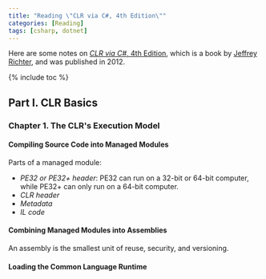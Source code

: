 ```yaml
---
title: "Reading \"CLR via C#, 4th Edition\""
categories: [Reading]
tags: [csharp, dotnet]
---
```


Here are some notes on [*CLR via C#*, 4th Edition](https://www.oreilly.com/library/view/clr-via-c/9780735668737/), which is a book by [Jeffrey Richter](https://twitter.com/jeffrichter), and was published in 2012.

{% include toc %}

## Part I. CLR Basics

### Chapter 1. The CLR's Execution Model

#### Compiling Source Code into Managed Modules

Parts of a managed module:

- *PE32 or PE32+ header*: PE32 can run on a 32-bit or 64-bit computer, while PE32+ can only run on a 64-bit computer.
- *CLR header*
- *Metadata*
- *IL code*

#### Combining Managed Modules into Assemblies

An assembly is the smallest unit of reuse, security, and versioning.

#### Loading the Common Language Runtime

